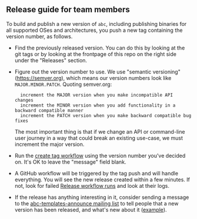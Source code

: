 ## Release guide for team members

To build and publish a new version of `abc`, including publishing binaries for
all supported OSes and architectures, you push a new tag containing the version
number, as follows.

- Find the previously released version. You can do this by looking at the git
  tags or by looking at the frontpage of this repo on the right side under the
  "Releases" section.
- Figure out the version number to use. We use "semantic versioning"
  (https://semver.org), which means our version numbers look like
  `MAJOR.MINOR.PATCH`. Quoting semver.org:

        increment the MAJOR version when you make incompatible API changes
        increment the MINOR version when you add functionality in a backward compatible manner
        increment the PATCH version when you make backward compatible bug fixes

  The most important thing is that if we change an API or command-line user
  journey in a way that could break an existing use-case, we must increment the
  major version.

- Run the
  [create tag workflow](https://github.com/abcxyz/abc/actions/workflows/create-tag.yml)
  using the version number you've decided on. It's OK to leave the "message"
  field blank.

- A GitHub workflow will be triggered by the tag push and will handle
  everything. You will see the new release created within a few minutes. If not,
  look for failed
  [Release workflow runs](https://github.com/abcxyz/abc/actions/workflows/release.yml)
  and look at their logs.

- If the release has anything interesting in it, consider sending a message to
  the
  [abc-templates-announce mailing list](https://groups.google.com/g/abc-templates-announce)
  to tell people that a new version has been released, and what's new about it
  ([example](https://groups.google.com/g/abc-templates-announce/c/pR8Su8Toqls)).
